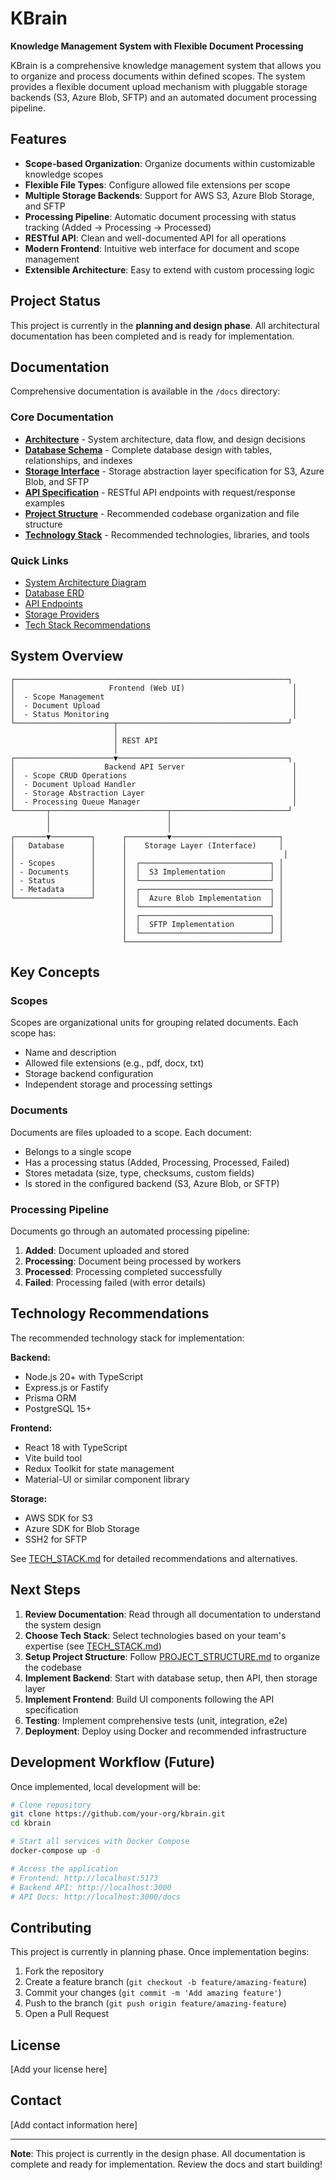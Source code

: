 # KBrain

**Knowledge Management System with Flexible Document Processing**

KBrain is a comprehensive knowledge management system that allows you to organize and process documents within defined scopes. The system provides a flexible document upload mechanism with pluggable storage backends (S3, Azure Blob, SFTP) and an automated document processing pipeline.

## Features

- **Scope-based Organization**: Organize documents within customizable knowledge scopes
- **Flexible File Types**: Configure allowed file extensions per scope
- **Multiple Storage Backends**: Support for AWS S3, Azure Blob Storage, and SFTP
- **Processing Pipeline**: Automatic document processing with status tracking (Added → Processing → Processed)
- **RESTful API**: Clean and well-documented API for all operations
- **Modern Frontend**: Intuitive web interface for document and scope management
- **Extensible Architecture**: Easy to extend with custom processing logic

## Project Status

This project is currently in the **planning and design phase**. All architectural documentation has been completed and is ready for implementation.

## Documentation

Comprehensive documentation is available in the `/docs` directory:

### Core Documentation

- **[Architecture](./docs/ARCHITECTURE.md)** - System architecture, data flow, and design decisions
- **[Database Schema](./docs/DATABASE_SCHEMA.md)** - Complete database design with tables, relationships, and indexes
- **[Storage Interface](./docs/STORAGE_INTERFACE.md)** - Storage abstraction layer specification for S3, Azure Blob, and SFTP
- **[API Specification](./docs/API_SPECIFICATION.md)** - RESTful API endpoints with request/response examples
- **[Project Structure](./docs/PROJECT_STRUCTURE.md)** - Recommended codebase organization and file structure
- **[Technology Stack](./docs/TECH_STACK.md)** - Recommended technologies, libraries, and tools

### Quick Links

- [System Architecture Diagram](./docs/ARCHITECTURE.md#high-level-architecture)
- [Database ERD](./docs/DATABASE_SCHEMA.md#entity-relationship-diagram)
- [API Endpoints](./docs/API_SPECIFICATION.md#api-endpoints)
- [Storage Providers](./docs/STORAGE_INTERFACE.md#storage-provider-implementations)
- [Tech Stack Recommendations](./docs/TECH_STACK.md#recommended-stack-combinations)

## System Overview

```
┌─────────────────────────────────────────────────────────────┐
│                     Frontend (Web UI)                        │
│  - Scope Management                                          │
│  - Document Upload                                           │
│  - Status Monitoring                                         │
└──────────────────────┬──────────────────────────────────────┘
                       │
                       │ REST API
                       │
┌──────────────────────▼──────────────────────────────────────┐
│                    Backend API Server                        │
│  - Scope CRUD Operations                                     │
│  - Document Upload Handler                                   │
│  - Storage Abstraction Layer                                 │
│  - Processing Queue Manager                                  │
└───────┬──────────────────────────┬──────────────────────────┘
        │                          │
        │                          │
┌───────▼─────────┐      ┌─────────▼────────────────────────┐
│   Database      │      │    Storage Layer (Interface)     │
│                 │      │                                   │
│ - Scopes        │      │  ┌─────────────────────────────┐ │
│ - Documents     │      │  │  S3 Implementation          │ │
│ - Status        │      │  └─────────────────────────────┘ │
│ - Metadata      │      │  ┌─────────────────────────────┐ │
└─────────────────┘      │  │  Azure Blob Implementation  │ │
                         │  └─────────────────────────────┘ │
                         │  ┌─────────────────────────────┐ │
                         │  │  SFTP Implementation        │ │
                         │  └─────────────────────────────┘ │
                         └──────────────────────────────────┘
```

## Key Concepts

### Scopes

Scopes are organizational units for grouping related documents. Each scope has:
- Name and description
- Allowed file extensions (e.g., pdf, docx, txt)
- Storage backend configuration
- Independent storage and processing settings

### Documents

Documents are files uploaded to a scope. Each document:
- Belongs to a single scope
- Has a processing status (Added, Processing, Processed, Failed)
- Stores metadata (size, type, checksums, custom fields)
- Is stored in the configured backend (S3, Azure Blob, or SFTP)

### Processing Pipeline

Documents go through an automated processing pipeline:
1. **Added**: Document uploaded and stored
2. **Processing**: Document being processed by workers
3. **Processed**: Processing completed successfully
4. **Failed**: Processing failed (with error details)

## Technology Recommendations

The recommended technology stack for implementation:

**Backend:**
- Node.js 20+ with TypeScript
- Express.js or Fastify
- Prisma ORM
- PostgreSQL 15+

**Frontend:**
- React 18 with TypeScript
- Vite build tool
- Redux Toolkit for state management
- Material-UI or similar component library

**Storage:**
- AWS SDK for S3
- Azure SDK for Blob Storage
- SSH2 for SFTP

See [TECH_STACK.md](./docs/TECH_STACK.md) for detailed recommendations and alternatives.

## Next Steps

1. **Review Documentation**: Read through all documentation to understand the system design
2. **Choose Tech Stack**: Select technologies based on your team's expertise (see [TECH_STACK.md](./docs/TECH_STACK.md))
3. **Setup Project Structure**: Follow [PROJECT_STRUCTURE.md](./docs/PROJECT_STRUCTURE.md) to organize the codebase
4. **Implement Backend**: Start with database setup, then API, then storage layer
5. **Implement Frontend**: Build UI components following the API specification
6. **Testing**: Implement comprehensive tests (unit, integration, e2e)
7. **Deployment**: Deploy using Docker and recommended infrastructure

## Development Workflow (Future)

Once implemented, local development will be:

```bash
# Clone repository
git clone https://github.com/your-org/kbrain.git
cd kbrain

# Start all services with Docker Compose
docker-compose up -d

# Access the application
# Frontend: http://localhost:5173
# Backend API: http://localhost:3000
# API Docs: http://localhost:3000/docs
```

## Contributing

This project is currently in planning phase. Once implementation begins:

1. Fork the repository
2. Create a feature branch (`git checkout -b feature/amazing-feature`)
3. Commit your changes (`git commit -m 'Add amazing feature'`)
4. Push to the branch (`git push origin feature/amazing-feature`)
5. Open a Pull Request

## License

[Add your license here]

## Contact

[Add contact information here]

---

**Note**: This project is currently in the design phase. All documentation is complete and ready for implementation. Review the docs and start building!
